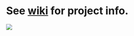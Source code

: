 # See [wiki](https://github.com/kmcd/hummingbird/wiki) for project info.

![](http://2.bp.blogspot.com/_PuoJ2BG8mkc/StN8ijJGDAI/AAAAAAAAA_I/tjbD6cgBBSQ/s400/hawk+moth.jpg
)